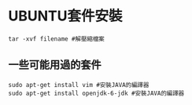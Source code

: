 
# UBUNTU套件安裝


```shell 
tar -xvf filename #解壓縮檔案
```

## 一些可能用過的套件

```shell
sudo apt-get install vim #安裝JAVA的編譯器
sudo apt-get install openjdk-6-jdk #安裝JAVA的編譯器
```
